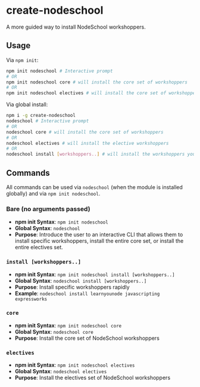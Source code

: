 # create-nodeschool

A more guided way to install NodeSchool workshoppers.

## Usage

Via `npm init`:

```bash
npm init nodeschool # Interactive prompt
# OR
npm init nodeschool core # will install the core set of workshoppers
# OR
npm init nodeschool electives # will install the core set of workshoppers
```

Via global install:

```bash
npm i -g create-nodeschool
nodeschool # Interactive prompt
# OR
nodeschool core # will install the core set of workshoppers
# OR
nodeschool electives # will install the elective workshoppers
# OR
nodeschool install [workshoppers..] # will install the workshoppers you list
```

## Commands

All commands can be used via `nodeschool` (when the module is installed globally) and via `npm init nodeschool`.

### Bare (no arguments passed)

* **npm init Syntax**: `npm init nodeschool`
* **Global Syntax**: `nodeschool`
* **Purpose**: Introduce the user to an interactive CLI that allows them to install specific workshoppers, install the entire core set, or install the entire electives set.

### `install [workshoppers..]`

* **npm init Syntax**: `npm init nodeschool install [workshoppers..]`
* **Global Syntax**: `nodeschool install [workshoppers..]`
* **Purpose**: Install specific workshoppers rapidly
* **Example**: `nodeschool install learnyounode javascripting expressworks`

### `core`

* **npm init Syntax**: `npm init nodeschool core`
* **Global Syntax**: `nodeschool core`
* **Purpose**: Install the core set of NodeSchool workshoppers

### `electives`

* **npm init Syntax**: `npm init nodeschool electives`
* **Global Syntax**: `nodeschool electives`
* **Purpose**: Install the electives set of NodeSchool workshoppers
